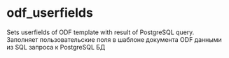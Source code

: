 # odf_userfields
Sets userfields of ODF template with result of PostgreSQL query.
Заполняет пользовательские поля в шаблоне документа ODF данными из SQL запроса к PostgreSQL БД
